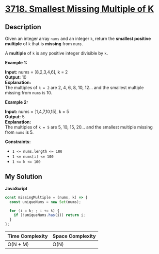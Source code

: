 # [3718. Smallest Missing Multiple of K](https://leetcode.com/problems/smallest-missing-multiple-of-k)

## Description

Given an integer array `nums` and an integer `k`, return the **smallest positive multiple** of `k` that is **missing** from `nums`.

A **multiple** of `k` is any positive integer divisible by `k`.

**Example 1:**

**Input:** nums = \[8,2,3,4,6\], k = 2  
**Output:** 10  
**Explanation:**  
The multiples of `k = 2` are 2, 4, 6, 8, 10, 12... and the smallest multiple missing from `nums` is 10.

**Example 2:**

**Input:** nums = \[1,4,7,10,15\], k = 5  
**Output:** 5  
**Explanation:**  
The multiples of `k = 5` are 5, 10, 15, 20... and the smallest multiple missing from `nums` is 5.

**Constraints:**

- `1 <= nums.length <= 100`
- `1 <= nums[i] <= 100`
- `1 <= k <= 100`

## My Solution

**JavaScript**

```js
const missingMultiple = (nums, k) => {
  const uniqueNums = new Set(nums);

  for (i = k; ; i += k) {
    if (!uniqueNums.has(i)) return i;
  }
};
```

| Time Complexity | Space Complexity |
| --------------- | ---------------- |
| O(N + M)        | O(N)             |
